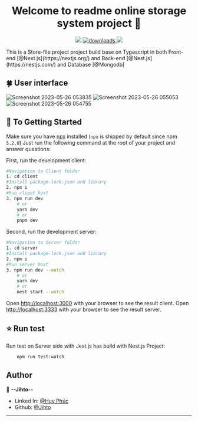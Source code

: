 <h1 align="center">Welcome to readme online storage system project 👋</h1>
<p align="center">
  <img src="https://img.shields.io/npm/v/readme-md-generator.svg?orange=blue" />
  <a href="https://www.npmjs.com/package/readme-md-generator">
    <img alt="downloads" src="https://img.shields.io/npm/dm/readme-md-generator.svg?color=blue" target="_blank" />
  </a> 
  <a href="https://codecov.io/gh/kefranabg/readme-md-generator">
    <img src="https://codecov.io/gh/kefranabg/readme-md-generator/branch/master/graph/badge.svg" />
  </a> 
</p>
This is a Store-file project project build base on Typescript in both Front-end [@Next.js](https://nextjs.org/) and Back-end [@Nest.js](https://nestjs.com/) and Database [@Mongodb]
 

## 🍀 User interface 

![Screenshot 2023-05-26 053835](https://github.com/user-attachments/assets/0ac5a48c-8d16-4fb5-bec9-c88ef4970b0a)
![Screenshot 2023-05-26 055053](https://github.com/user-attachments/assets/cc6315d4-9f41-4470-bb08-f342c572d6b7)
![Screenshot 2023-05-26 054755](https://github.com/user-attachments/assets/2893655c-7cf8-4a2c-ae87-7a9d89274560)

## 🚀 To Getting Started

Make sure you have [npx](https://www.npmjs.com/package/npx) installed (`npx` is shipped by default since npm `5.2.0`)
Just run the following command at the root of your project and answer questions:

First, run the development client:

```bash 
#Navigation to Client folder 
1. cd client 
#Install package-lock.json and library
2. npm i
#Run client host
3. npm run dev
    # or
    yarn dev
    # or
    pnpm dev
``` 

Second, run the development server:

```bash
#Navigation to Server folder 
1. cd server 
#Install package-lock.json and library
2. npm i
#Run server host
3. npm run dev --watch
    # or
    yarn dev
    # or
    nest start --watch
```

Open [http://localhost:3000](http://localhost:3000) with your browser to see the result client.
Open [http://localhost:3333](http://localhost:3333) with your browser to see the result server.

## ⭐️ Run test

Run test on Server side with Jest.js has build with Nest.js Project:

```bash
    npm run test:watch
``` 

## Author
👤 **--Jihto--**

- Linked In: [@Huy Phúc](https://www.linkedin.com/in/phuc-nguyen-9ba849266/)
- Github: [@Jihto](https://github.com/jihto)
 ---
 

